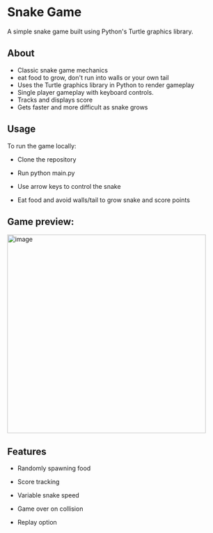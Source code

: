 # Snake Game
A simple snake game built using Python's Turtle graphics library.

## About
- Classic snake game mechanics
- eat food to grow, don't run into walls or your own tail
- Uses the Turtle graphics library in Python to render gameplay
- Single player gameplay with keyboard controls. 
- Tracks and displays score
- Gets faster and more difficult as snake grows
  
## Usage
To run the game locally:

- Clone the repository

- Run python main.py

- Use arrow keys to control the snake

- Eat food and avoid walls/tail to grow snake and score points

## Game preview:


<img width="456" alt="image" src="https://github.com/Aite09/Python-Projects/assets/130272673/8977c61f-2381-4b97-9fe5-6fa1a4c79459">


## Features

- Randomly spawning food

- Score tracking

- Variable snake speed

- Game over on collision

- Replay option
